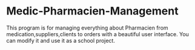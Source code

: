 # Medic-Pharmacien-Management
 This program is for managing everything about Pharmacien from medication,suppliers,clients to orders with a beautiful user interface. 
 You can modify it and use it as a school project.
